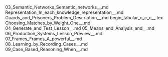 03_Semantic_Networks_Semantic_networks__.md
Representation_In_each_knowledge_representation__.md
Guards_and_Prisoners_Problem_Description__.md
begin_tabular_c_c_c__.tex
Choosing_Matches_by_Weight_One__.md
04_Generate_and_Test_Lesson__.md
05_Means_end_Analysis_and__.md
06_Production_Systems_Lesson_Preview__.md
07_Frames_Frames_A_powerful__.md
08_Learning_by_Recording_Cases__.md
09_Case_Based_Reasoning_When__.md

